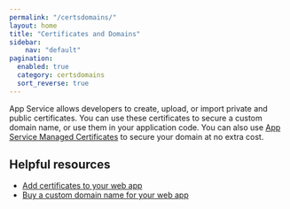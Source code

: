 ```yaml
---
permalink: "/certsdomains/"
layout: home
title: "Certificates and Domains"
sidebar:
    nav: "default"
pagination: 
  enabled: true
  category: certsdomains
  sort_reverse: true
---
```


App Service allows developers to create, upload, or import private and public certificates. You can use these certificates to secure a custom domain name, or use them in your application code. You can also use [App Service Managed Certificates](https://azure.microsoft.com/updates/secure-your-custom-domains-at-no-cost-with-app-service-managed-certificates-preview/) to secure your domain at no extra cost.

## Helpful resources

- [Add certificates to your web app](https://docs.microsoft.com/azure/app-service/configure-ssl-certificate)
- [Buy a custom domain name for your web app](https://docs.microsoft.com/azure/app-service/manage-custom-dns-buy-domain)

